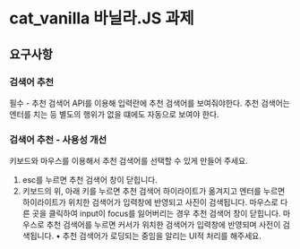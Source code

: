 # cat_vanilla 바닐라.JS 과제

## 요구사항

### 검색어 추천

필수 - 추천 검색어 API를 이용해 입력란에 추천 검색어를 보여줘야한다. 추천 검색어는 엔터를 치는 등 별도의 행위가 없을 떄에도 자동으로 보여야 한다.

### 검색어 추천 - 사용성 개선

키보드와 마우스를 이용해서 추천 검색어를 선택할 수 있게 만들어 주세요.

1. esc를 누르면 추천 검색어 창이 닫힙니다.
2. 키보드의 위, 아래 키를 누르면 추천 검색어 하이라이트가 옮겨지고 엔터를 누르면 하이라이트가 위치한 검색어가 입력창에 반영되고 사진이 검색됩니다.
   마우스로 다른 곳을 클릭하여 input이 focus를 잃어버리는 경우 추천 검색어 창이 닫힙니다.
   마우스로 추천 검색어를 누르면 커서가 위치한 검색어가 입력창에 반영되며 사전이 검색됩니다.
   • 추천 검색어가 로딩되는 중임을 알리는 UI적 처리를 해주세요.
